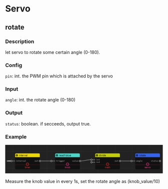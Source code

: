 Servo
======
## rotate

### Description

let servo to rotate some certain angle (0-180).

### Config

`pin`: int. the PWM pin which is attached by the servo

### Input

`angle`: int. the rotate angle (0-180)

### Output

`status`: boolean. if secceeds, output true.

### Example

![](./pic/knob_servo.jpg)

Measure the knob value in every 1s, set the rotate angle as (knob_value/10)